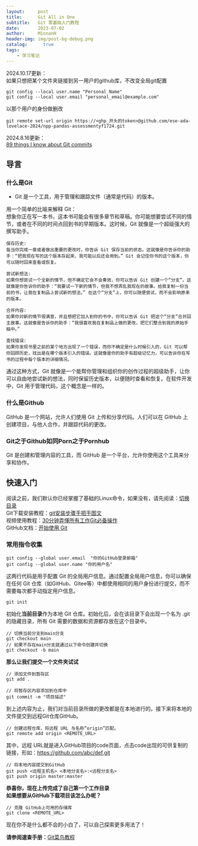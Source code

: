 ```yaml
---
layout:     post
title:      Git All in One
subtitle:   Git 零基础入门教程
date:       2023-07-02
author:     MinnanH
header-img: img/post-bg-debug.png
catalog: 	  true
tags:
    - 学习笔记
---
```

2024.10.17更新：  
如果只想把某个文件夹链接到另一用户的github库，不改变全局git配置  

```vim
git config --local user.name "Personal Name"
git config --local user.email "personal_email@example.com"
```

以那个用户的身份做删改
```vim
git remote set-url origin https://<ghp_开头的token>@github.com/ese-ada-lovelace-2024/npp-pandas-assessmentyf1724.git
```


2024.8.16更新：  
<a href="https://www.jvt.me/posts/2024/07/12/things-know-commits/">89 things I know about Git commits</a>

## 导言
### **什么是Git**  

- Git 是一个工具，用于管理和跟踪文件（通常是代码）的版本。

用一个简单的比喻来解释 Git：  
想象你正在写一本书，这本书可能会有很多章节和草稿。你可能想要尝试不同的情节，或者在不同的时间点回到书的早期版本。这时候，Git 就像是一个超级强大的撰写助手。  

    保存历史:  
    每当你完成一章或者做出重要的更改时，你告诉 Git 保存当前的状态。这就像是你告诉你的助手：“把我现在写的这个版本存起来，我可能以后还会用到。” Git 会记住你书的这个版本，你可以随时回来查看或恢复。

    尝试新想法:  
    如果你想尝试一个全新的情节，但不确定它会不会奏效，你可以告诉 Git 创建一个“分支”。这就像是你告诉你的助手：“我要试一下新的情节，但我不想弄乱我现在的故事。给我复制一份当前的书，让我在复制品上尝试新的想法。” 在这个“分支”上，你可以随便尝试，而不会影响原来的版本。

    合并内容:  
    如果你对新的情节很满意，并且想把它加入到你的书中，你可以告诉 Git 把这个“分支”合并回主故事。这就像是告诉你的助手：“我很喜欢我在复制品上做的更改，把它们整合到我的原始手稿中。”

    查找错误:  
    如果你发现书里之前的某个地方出现了一个错误，而你不确定是什么时候引入的，Git 可以帮你回顾历史，找出是在哪个版本引入的错误。这就像是你的助手有超级记忆力，可以告诉你在写书的过程中每个版本的详细情况。

通过这种方式，Git 就像是一个能帮你管理和组织你的创作过程的超级助手，让你可以自由地尝试新的想法，同时保留历史版本，以便随时查看和恢复。在软件开发中，Git 用于管理代码，这个概念是一样的。

### **什么是Github**  
GitHub 是一个网站，允许人们使用 Git 上传和分享代码。人们可以在 GitHub 上创建项目，与他人合作，并跟踪代码的更改。  

### **Git之于Github如同Porn之于Pornhub**

Git 是创建和管理内容的工具，而 GitHub 是一个平台，允许你使用这个工具来分享和协作。

## 快速入门

阅读之前，我们默认你已经掌握了基础的Linux命令，如果没有，请先阅读：<a href="https://www.runoob.com/linux/linux-comm-cd.html">切换目录</a>  
Git下载安装教程：<a href="https://zhuanlan.zhihu.com/p/443527549">git安装步骤手把手图文</a>  
视频使用教程：<a href="https://www.bilibili.com/video/BV1pX4y1S7Dq/?spm_id_from=333.337.search-card.all.click&vd_source=edb3e10756d887b03a28940b74e144bf">30分钟弄懂所有工作Git必备操作</a>  
GitHub文档：<a href="https://docs.github.com/zh/get-started/getting-started-with-git">开始使用 Git</a>
### **常用指令收集**  
```vim
git config --global user.email  "你的GitHub登录邮箱"
git config --global user.name "你的用户名"
```
这两行代码是用于配置 Git 的全局用户信息。通过配置全局用户信息，你可以确保在任何 Git 仓库（如GitHub、Gitee等）中都使用相同的用户身份进行提交，而不需要每次都手动指定用户信息。  

```vim
git init
```
初始化**当前目录**作为本地 Git 仓库。初始化后，会在该目录下会出现一个名为 .git 的隐藏目录，所有 Git 需要的数据和资源都存放在这个目录中。  

```vim
// 切换当前分支到main分支
git checkout main
// 如果不存在main分支就通过以下命令创建并切换
git checkout -b main
```
**那么让我们提交一个文件夹试试**
```vim
// 添加文件到暂存区
git add .
```
```vim
// 将暂存区内容添加到仓库中
git commit -m "项目描述"
```
到上述内容为止，我们对当前目录所做的更改都是在本地进行的。接下来将本地的文件提交到远程Git仓库GitHub。
```vim
// 创建远程仓库，将远程 URL 与名称“origin”匹配。
git remote add origin <REMOTE_URL>
```
其中，远程 URL就是进入GitHub项目的code页面，点击code出现的可供复制的链接，形如：https://github.com/abc/def.git

```vim
// 将本地内容提交到GitHub
git push <远程主机名> <本地分支名>:<远程分支名>
git push origin master:master
```
**恭喜你，现在上传完成了自己第一个工作目录**  
**如果想要从GitHub下载项目该怎么办呢？**

```vim
// 克隆 GitHub上可用的存储库
git clone <REMOTE_URL>
```

现在你不是什么都不会的小白了，可以自己探索更多用法了！

**请参阅速查手册：**<a href="https://www.runoob.com/git/git-tutorial.html">Git菜鸟教程</a>
